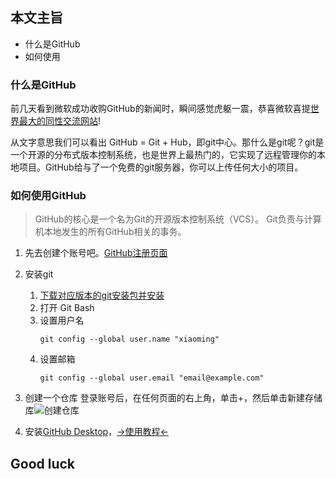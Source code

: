 ## 本文主旨

* 什么是GitHub
* 如何使用

### 什么是GitHub

前几天看到微软成功收购GitHub的新闻时，瞬间感觉虎躯一震，恭喜微软喜提[世界最大的同性交流网站](https://github.com/)!

从文字意思我们可以看出 GitHub = Git + Hub，即git中心。那什么是git呢？git是一个开源的分布式版本控制系统，也是世界上最热门的，它实现了远程管理你的本地项目。GitHub给与了一个免费的git服务器，你可以上传任何大小的项目。

### 如何使用GitHub

> GitHub的核心是一个名为Git的开源版本控制系统（VCS）。 Git负责与计算机本地发生的所有GitHub相关的事务。

1. 先去创建个账号吧。[GitHub注册页面](https://github.com/)
2. 安装git
    1. [下载对应版本的git安装包并安装](https://git-scm.com/downloads)
    2. 打开 Git Bash
    3. 设置用户名
        ```shell
        git config --global user.name "xiaoming"
        ```
    4. 设置邮箱
        ```shell
        git config --global user.email "email@example.com"
        ```
3. 创建一个仓库
登录账号后，在任何页面的右上角，单击+，然后单击新建存储库![创建仓库](https://images2017.cnblogs.com/blog/1250458/201710/1250458-20171017153553099-864426472.png)

4. 安装[GitHub Desktop](https://desktop.github.com/)，[->使用教程<-](https://help.github.com/desktop/guides/contributing-to-projects/)

## Good luck
